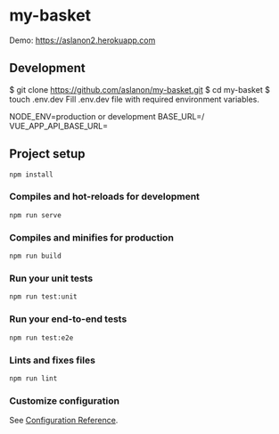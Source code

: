 # my-basket

Demo: https://aslanon2.herokuapp.com

## Development

$ git clone https://github.com/aslanon/my-basket.git
$ cd my-basket
\$ touch .env.dev
Fill .env.dev file with required environment variables.

NODE_ENV=production or development
BASE_URL=/
VUE_APP_API_BASE_URL=<YOUR-API-BASE-URL>

## Project setup

```
npm install
```

### Compiles and hot-reloads for development

```
npm run serve
```

### Compiles and minifies for production

```
npm run build
```

### Run your unit tests

```
npm run test:unit
```

### Run your end-to-end tests

```
npm run test:e2e
```

### Lints and fixes files

```
npm run lint
```

### Customize configuration

See [Configuration Reference](https://cli.vuejs.org/config/).
